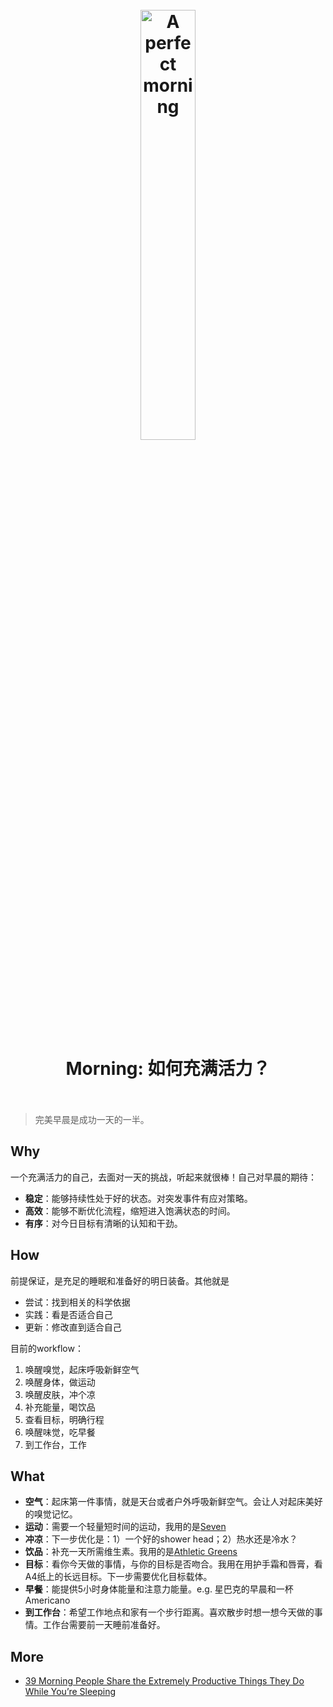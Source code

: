 <h1 align="center">
<br>
	<a href="https://www.youtube.com/watch?v=khLlGIZBCV8">
  <img src="https://i.imgur.com/TS8j2FK.png" alt="A perfect morning" width=42%">
  </a>
  <br><br>
Morning: 如何充满活力？
  <br><br>
</h1>

> 完美早晨是成功一天的一半。

## Why 

一个充满活力的自己，去面对一天的挑战，听起来就很棒！自己对早晨的期待：

* **稳定**：能够持续性处于好的状态。对突发事件有应对策略。
* **高效**：能够不断优化流程，缩短进入饱满状态的时间。
* **有序**：对今日目标有清晰的认知和干劲。

## How

前提保证，是充足的睡眠和准备好的明日装备。其他就是

* 尝试：找到相关的科学依据
* 实践：看是否适合自己
* 更新：修改直到适合自己

目前的workflow：

1. 唤醒嗅觉，起床呼吸新鲜空气
1. 唤醒身体，做运动
1. 唤醒皮肤，冲个凉
1. 补充能量，喝饮品
1. 查看目标，明确行程
1. 唤醒味觉，吃早餐
1. 到工作台，工作

## What 

* **空气**：起床第一件事情，就是天台或者户外呼吸新鲜空气。会让人对起床美好的嗅觉记忆。
* **运动**：需要一个轻量短时间的运动，我用的是[Seven](https://seven.app/)
* **冲凉**：下一步优化是：1）一个好的shower head；2）热水还是冷水？
* **饮品**：补充一天所需维生素。我用的是[Athletic Greens](https://www.amazon.com/gp/product/B084GZNKZQ)
* **目标**：看你今天做的事情，与你的目标是否吻合。我用在用护手霜和唇膏，看A4纸上的长远目标。下一步需要优化目标载体。
* **早餐**：能提供5小时身体能量和注意力能量。e.g. 星巴克的早晨和一杯Americano
* **到工作台**：希望工作地点和家有一个步行距离。喜欢散步时想一想今天做的事情。工作台需要前一天睡前准备好。

## More 

* [39 Morning People Share the Extremely Productive Things They Do While You’re Sleeping](https://www.self.com/story/morning-people-share-their-routines)